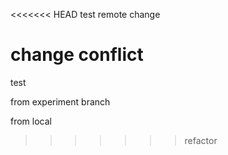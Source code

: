 <<<<<<< HEAD
test 
remote change


change conflict
=======
test
 

from experiment branch

 from local

>>>>>>> refactor
